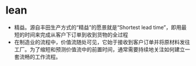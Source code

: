 # lean

* 精益。源自丰田生产方式的“精益”的愿景就是“Shortest lead time”，即用最短的时间来完成从客户下订单到收到货物的全过程
* 在制造业的流程中，价值流随处可见，它始于接收到客户订单并将原材料发往工厂。为了缩短和预测价值流中的前置时间，通常需要持续地关注如何建立一套流畅的工作流程。
